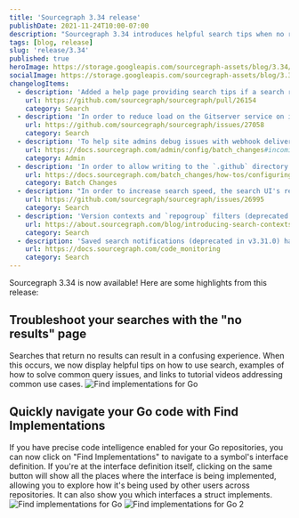 ```yaml
---
title: 'Sourcegraph 3.34 release'
publishDate: 2021-11-24T10:00-07:00
description: "Sourcegraph 3.34 introduces helpful search tips when no results are returned, along with 'Find Implementations' support for Go."
tags: [blog, release]
slug: 'release/3.34'
published: true
heroImage: https://storage.googleapis.com/sourcegraph-assets/blog/3.34/sourcegraph-3-34-release.png
socialImage: https://storage.googleapis.com/sourcegraph-assets/blog/3.34/sourcegraph-3-34-release.png
changelogItems:
  - description: 'Added a help page providing search tips if a search returns no results, making it easier to troubleshoot your query.'
    url: https://github.com/sourcegraph/sourcegraph/pull/26154
    category: Search
  - description: 'In order to reduce load on the Gitserver service on installations with a large number of repositories, the search indexer only polls repositories that have been marked as changed. If you notice index staleness you can try disabling by setting the environment variable `SRC_SEARCH_INDEXER_EFFICIENT_POLLING_DISABLED` on `sourcegraph-frontend`.'
    url: https://github.com/sourcegraph/sourcegraph/issues/27058
    category: Search
  - description: 'To help site admins debug issues with webhook delivery, we have added logging of incoming Batch Changes webhooks. By default, sites without encryption will log webhooks for three days and sites with encryption will not log webhooks.'
    url: https://docs.sourcegraph.com/admin/config/batch_changes#incoming-webhooks
    category: Admin
  - description: 'In order to allow writing to the `.github` directory in repositories, Batch Changes now requests the `workflow` scope on GitHub personal access tokens. If you have already configured a GitHub PAT for Batch Changes, we suggest adding this scope.'
    url: https://docs.sourcegraph.com/batch_changes/how-tos/configuring_credentials
    category: Batch Changes
  - description: "In order to increase search speed, the search UI's repository count and the GraphQL API's `search().repositories`/`search().repositoriesCount` have changed semantics from being the set of searchable repositories to the set of repositories with matches. In a future release, we'll introduce separate fields for searchable repositories."
    url: https://github.com/sourcegraph/sourcegraph/issues/26995
    category: Search
  - description: 'Version contexts and `repogroup` filters (deprecated in v3.33) have been removed in favor of search contexts.'
    url: https://about.sourcegraph.com/blog/introducing-search-contexts/
    category: Search
  - description: 'Saved search notifications (deprecated in v3.31.0) have been removed in favor of code monitoring.'
    url: https://docs.sourcegraph.com/code_monitoring
    category: Search
---
```


Sourcegraph 3.34 is now available! Here are some highlights from this release:

## Troubleshoot your searches with the "no results" page

Searches that return no results can result in a confusing experience. When this occurs, we now display helpful tips on how to use search, examples of how to solve common query issues, and links to tutorial videos addressing common use cases.
<img style="max-width:calc(100% - 10px)" alt="Find implementations for Go" src="https://storage.googleapis.com/sourcegraph-assets/blog/3.34/no_results_page.png">

## Quickly navigate your Go code with Find Implementations

If you have precise code intelligence enabled for your Go repositories, you can now click on "Find Implementations" to navigate to a symbol's interface definition. If you're at the interface definition itself, clicking on the same button will show all the places where the interface is being implemented, allowing you to explore how it's being used by other users across repositories. It can also show you which interfaces a struct implements.
<img style="max-width:calc(100% - 10px)" alt="Find implementations for Go" src="https://user-images.githubusercontent.com/1657213/142938393-7aed0c41-28b8-4cab-bf0d-2f9fd7f1078c.png">
<img style="max-width:calc(100% - 10px)" alt="Find implementations for Go 2" src="https://user-images.githubusercontent.com/1657213/142938404-3b845bec-5da2-4ec7-bf17-0e273ff38dcd.png">
